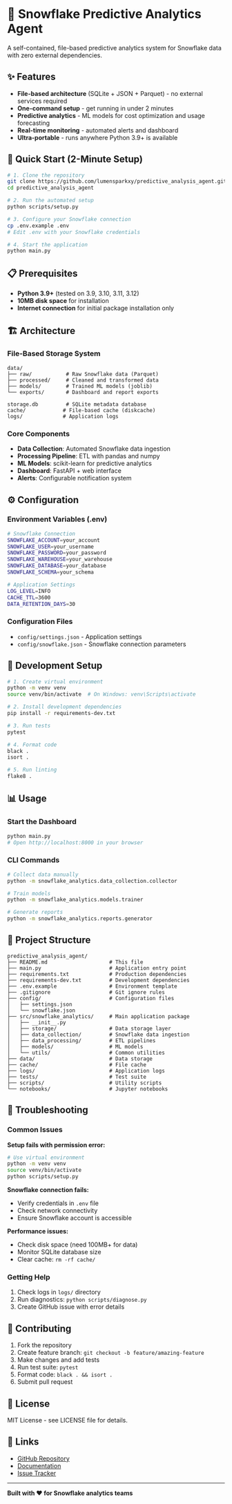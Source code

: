 # 🚀 Snowflake Predictive Analytics Agent

A self-contained, file-based predictive analytics system for Snowflake data with zero external dependencies.

## ✨ Features

- **File-based architecture** (SQLite + JSON + Parquet) - no external services required
- **One-command setup** - get running in under 2 minutes
- **Predictive analytics** - ML models for cost optimization and usage forecasting
- **Real-time monitoring** - automated alerts and dashboard
- **Ultra-portable** - runs anywhere Python 3.9+ is available

## 🚀 Quick Start (2-Minute Setup)

```bash
# 1. Clone the repository
git clone https://github.com/lumensparkxy/predictive_analysis_agent.git
cd predictive_analysis_agent

# 2. Run the automated setup
python scripts/setup.py

# 3. Configure your Snowflake connection
cp .env.example .env
# Edit .env with your Snowflake credentials

# 4. Start the application
python main.py
```

## 📋 Prerequisites

- **Python 3.9+** (tested on 3.9, 3.10, 3.11, 3.12)
- **10MB disk space** for installation
- **Internet connection** for initial package installation only

## 🏗️ Architecture

### File-Based Storage System
```
data/
├── raw/           # Raw Snowflake data (Parquet)
├── processed/     # Cleaned and transformed data
├── models/        # Trained ML models (joblib)
└── exports/       # Dashboard and report exports

storage.db         # SQLite metadata database
cache/            # File-based cache (diskcache)
logs/             # Application logs
```

### Core Components
- **Data Collection**: Automated Snowflake data ingestion
- **Processing Pipeline**: ETL with pandas and numpy
- **ML Models**: scikit-learn for predictive analytics
- **Dashboard**: FastAPI + web interface
- **Alerts**: Configurable notification system

## ⚙️ Configuration

### Environment Variables (.env)
```bash
# Snowflake Connection
SNOWFLAKE_ACCOUNT=your_account
SNOWFLAKE_USER=your_username
SNOWFLAKE_PASSWORD=your_password
SNOWFLAKE_WAREHOUSE=your_warehouse
SNOWFLAKE_DATABASE=your_database
SNOWFLAKE_SCHEMA=your_schema

# Application Settings
LOG_LEVEL=INFO
CACHE_TTL=3600
DATA_RETENTION_DAYS=30
```

### Configuration Files
- `config/settings.json` - Application settings
- `config/snowflake.json` - Snowflake connection parameters

## 🧪 Development Setup

```bash
# 1. Create virtual environment
python -m venv venv
source venv/bin/activate  # On Windows: venv\Scripts\activate

# 2. Install development dependencies
pip install -r requirements-dev.txt

# 3. Run tests
pytest

# 4. Format code
black .
isort .

# 5. Run linting
flake8 .
```

## 📊 Usage

### Start the Dashboard
```bash
python main.py
# Open http://localhost:8000 in your browser
```

### CLI Commands
```bash
# Collect data manually
python -m snowflake_analytics.data_collection.collector

# Train models
python -m snowflake_analytics.models.trainer

# Generate reports
python -m snowflake_analytics.reports.generator
```

## 📁 Project Structure

```
predictive_analysis_agent/
├── README.md                    # This file
├── main.py                      # Application entry point
├── requirements.txt             # Production dependencies
├── requirements-dev.txt         # Development dependencies
├── .env.example                 # Environment template
├── .gitignore                   # Git ignore rules
├── config/                      # Configuration files
│   ├── settings.json
│   └── snowflake.json
├── src/snowflake_analytics/     # Main application package
│   ├── __init__.py
│   ├── storage/                 # Data storage layer
│   ├── data_collection/         # Snowflake data ingestion
│   ├── data_processing/         # ETL pipelines
│   ├── models/                  # ML models
│   └── utils/                   # Common utilities
├── data/                        # Data storage
├── cache/                       # File cache
├── logs/                        # Application logs
├── tests/                       # Test suite
├── scripts/                     # Utility scripts
└── notebooks/                   # Jupyter notebooks
```

## 🔧 Troubleshooting

### Common Issues

**Setup fails with permission error:**
```bash
# Use virtual environment
python -m venv venv
source venv/bin/activate
python scripts/setup.py
```

**Snowflake connection fails:**
- Verify credentials in `.env` file
- Check network connectivity
- Ensure Snowflake account is accessible

**Performance issues:**
- Check disk space (need 100MB+ for data)
- Monitor SQLite database size
- Clear cache: `rm -rf cache/`

### Getting Help

1. Check logs in `logs/` directory
2. Run diagnostics: `python scripts/diagnose.py`
3. Create GitHub issue with error details

## 🤝 Contributing

1. Fork the repository
2. Create feature branch: `git checkout -b feature/amazing-feature`
3. Make changes and add tests
4. Run test suite: `pytest`
5. Format code: `black . && isort .`
6. Submit pull request

## 📄 License

MIT License - see LICENSE file for details.

## 🔗 Links

- [GitHub Repository](https://github.com/lumensparkxy/predictive_analysis_agent)
- [Documentation](docs/)
- [Issue Tracker](https://github.com/lumensparkxy/predictive_analysis_agent/issues)

---

**Built with ❤️ for Snowflake analytics teams**
